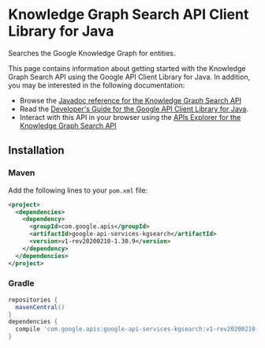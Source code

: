 # Knowledge Graph Search API Client Library for Java

Searches the Google Knowledge Graph for entities.

This page contains information about getting started with the Knowledge Graph Search API
using the Google API Client Library for Java. In addition, you may be interested
in the following documentation:

* Browse the [Javadoc reference for the Knowledge Graph Search API][javadoc]
* Read the [Developer's Guide for the Google API Client Library for Java][google-api-client].
* Interact with this API in your browser using the [APIs Explorer for the Knowledge Graph Search API][api-explorer]

## Installation

### Maven

Add the following lines to your `pom.xml` file:

```xml
<project>
  <dependencies>
    <dependency>
      <groupId>com.google.apis</groupId>
      <artifactId>google-api-services-kgsearch</artifactId>
      <version>v1-rev20200210-1.30.9</version>
    </dependency>
  </dependencies>
</project>
```

### Gradle

```gradle
repositories {
  mavenCentral()
}
dependencies {
  compile 'com.google.apis:google-api-services-kgsearch:v1-rev20200210-1.30.9'
}
```

[javadoc]: https://googleapis.dev/java/google-api-services-kgsearch/latest/index.html
[google-api-client]: https://github.com/googleapis/google-api-java-client/
[api-explorer]: https://developers.google.com/apis-explorer/#p/kgsearch/v1/
